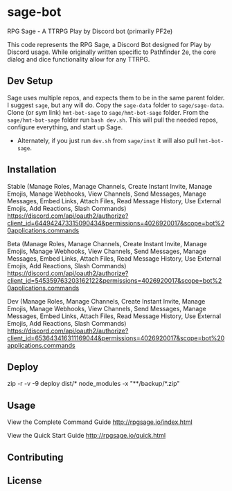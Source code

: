 # sage-bot
RPG Sage - A TTRPG Play by Discord bot (primarily PF2e)

This code represents the RPG Sage, a Discord Bot designed for Play by Discord usage.
While originally written specific to Pathfinder 2e, the core dialog and dice functionality allow for any TTRPG.

## Dev Setup
Sage uses multiple repos, and expects them to be in the same parent folder.
I suggest `sage`, but any will do.
Copy the `sage-data` folder to `sage/sage-data`.
Clone (or sym link) `hmt-bot-sage` to `sage/hmt-bot-sage` folder.
From the `sage/hmt-bot-sage` folder run `bash dev.sh`.
This will pull the needed repos, configure everything, and start up Sage.
 - Alternately, if you just run `dev.sh` from `sage/inst` it will also pull `hmt-bot-sage`.

## Installation

Stable (Manage Roles, Manage Channels, Create Instant Invite, Manage Emojis, Manage Webhooks, View Channels, Send Messages, Manage Messages, Embed Links, Attach Files, Read Message History, Use External Emojis, Add Reactions, Slash Commands)
https://discord.com/api/oauth2/authorize?client_id=644942473315090434&permissions=4026920017&scope=bot%20applications.commands

Beta (Manage Roles, Manage Channels, Create Instant Invite, Manage Emojis, Manage Webhooks, View Channels, Send Messages, Manage Messages, Embed Links, Attach Files, Read Message History, Use External Emojis, Add Reactions, Slash Commands)
https://discord.com/api/oauth2/authorize?client_id=545359763203162122&permissions=4026920017&scope=bot%20applications.commands

Dev (Manage Roles, Manage Channels, Create Instant Invite, Manage Emojis, Manage Webhooks, View Channels, Send Messages, Manage Messages, Embed Links, Attach Files, Read Message History, Use External Emojis, Add Reactions, Slash Commands)
https://discord.com/api/oauth2/authorize?client_id=653643416311169044&permissions=4026920017&scope=bot%20applications.commands

## Deploy
zip -r -v -9 deploy dist/* node_modules -x "**/backup/*.zip"

## Usage

View the Complete Command Guide
http://rpgsage.io/index.html

View the Quick Start Guide
http://rpgsage.io/quick.html

## Contributing

## License
